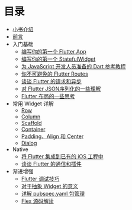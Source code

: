 # 目录

* [小书介绍](../README.md)
* [前言](./preface.md)
* 入门基础
  * [编写你的第一个 Flutter App](./basics/u_f_app.md)
  * [编写你的第一个 StatefulWidget](./basics/u_t_statefulwidget.md)
  * [为 JavaScript 开发人员准备的 Dart 参考教程](./basics/u_t_javascript.md)
  * [你不可避免的 Flutter Routes](./basics/u_f_routes.md)
  * [谈谈 Flutter 的请求和异步](./basics/u_h_async.md)
  * [对 Flutter JSON序列化的一些理解](./basics/u_s_json.md)
  * [Flutter 布局的一些思考](./basics/u_f_layout.md)
* 常用 Widget 详解
  * [Row](./widget/row.md)
  * [Column](./widget/column.md)
  * [Scaffold](./widget/scaffold.md)
  * [Container](./widget/container.md)
  * [Padding，Align 和 Center](./widget/paddingaligncenter.md)
  * [Dialog](./widget/dialog.md)
* Native
  * [将 Flutter 集成到已有的 iOS 工程中](./native/integrated_ios_flutter.md)
  * [谈谈 Flutter 的通信和插件](./native/bridge_ios.md)
* 渐进增强
  * [Flutter 调试技巧](./upday/debug.md)
  * [对于抽象 Widget 的意义](./upday/mix.md)
  * [详解 pubspec.yaml 包管理](./upday/package_manage.md)
  * [Flex 源码解读](./upday/flex.md)